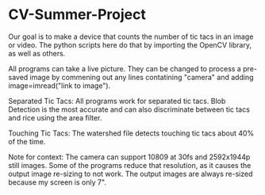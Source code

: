 # CV-Summer-Project
Our goal is to make a device that counts the number of tic tacs in an image or video. 
The python scripts here do that by importing the OpenCV library, as well as others.

All programs can take a live picture. They can be changed to process a pre-saved image 
by commening out any lines contatining "camera" and adding image=imread("link to image").

Separated Tic Tacs: All programs work for separated tic tacs.
                    Blob Detection is the most accurate and can also discriminate between tic                     tacs and rice using the area filter. 
                    
Touching Tic Tacs: The watershed file detects touching tic tacs about 40% of the time.

Note for context: The camera can support 10809 at 30fs and 2592x1944p still images. Some of the programs reduce that resolution, as it causes the output image re-sizing to not work. The output images are always re-sized because my screen is only 7".
